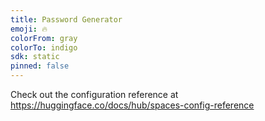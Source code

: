 ```yaml
---
title: Password Generator
emoji: 🔥
colorFrom: gray
colorTo: indigo
sdk: static
pinned: false
---
```


Check out the configuration reference at https://huggingface.co/docs/hub/spaces-config-reference
